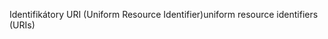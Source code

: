 <span data-ttu-id="7ce5e-101">Identifikátory URI (Uniform Resource Identifier)</span><span class="sxs-lookup"><span data-stu-id="7ce5e-101">uniform resource identifiers (URIs)</span></span>